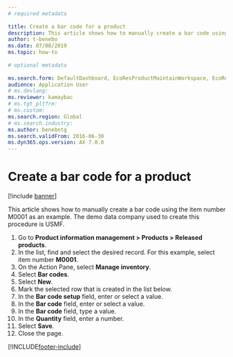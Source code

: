 ```yaml
--- 
# required metadata 
 
title: Create a bar code for a product
description: This article shows how to manually create a bar code using the item number M0001 as an example. 
author: t-benebo
ms.date: 07/08/2019
ms.topic: how-to 
 
# optional metadata 
 
ms.search.form: DefaultDashboard, EcoResProductMaintainWorkspace, EcoResProductOpenCasesFormPart, EcoResProductDetailsExtended, InventItemBarcode, InventItemBarcodeLookup   
audience: Application User 
# ms.devlang:  
ms.reviewer: kamaybac
# ms.tgt_pltfrm:  
# ms.custom:  
ms.search.region: Global
# ms.search.industry: 
ms.author: benebotg
ms.search.validFrom: 2016-06-30 
ms.dyn365.ops.version: AX 7.0.0 
---
```

# Create a bar code for a product

[!include [banner](../../includes/banner.md)]

This article shows how to manually create a bar code using the item number M0001 as an example. The demo data company used to create this procedure is USMF.

1. Go to **Product information management \> Products \> Released products**.
1. In the list, find and select the desired record. For this example, select item number **M0001**.
1. On the Action Pane, select **Manage inventory**.
1. Select **Bar codes**.
1. Select **New**.
1. Mark the selected row that is created in the list below.
1. In the **Bar code setup** field, enter or select a value.
1. In the **Bar code** field, enter or select a value.
1. In the **Bar code** field, type a value.  
1. In the **Quantity** field, enter a number.
1. Select **Save**.
1. Close the page. 



[!INCLUDE[footer-include](../../../includes/footer-banner.md)]